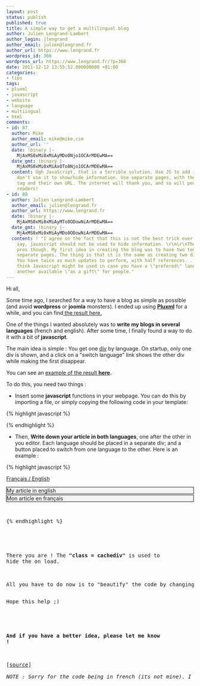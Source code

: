 ```yaml
---
layout: post
status: publish
published: true
title: A simple way to get a multilingual blog
author: Julien Lengrand-Lambert
author_login: jlengrand
author_email: julien@lengrand.fr
author_url: https://www.lengrand.fr
wordpress_id: 366
wordpress_url: https://www.lengrand.fr/?p=366
date: 2011-12-12 13:55:52.000000000 +01:00
categories:
- tips
tags:
- pluxml
- javascript
- website
- language
- multiingual
- html
comments:
- id: 87
  author: Mike
  author_email: mike@mike.cim
  author_url: ''
  date: !binary |-
    MjAxMS0xMi0xMiAyMDo0Njo1OCArMDEwMA==
  date_gmt: !binary |-
    MjAxMS0xMi0xMiAxOTo0Njo1OCArMDEwMA==
  content: Ugh JavaScript, that is a terrible solution. Use JS to add interaction,
    don't use it to show/hide information. Use separate pages, with their own language
    tag and their own URL. The internet will thank you, and so will people using screen
    readers!
- id: 88
  author: Julien Lengrand-Lambert
  author_email: julien@lengrand.fr
  author_url: https://www.lengrand.fr
  date: !binary |-
    MjAxMS0xMi0xMiAyMTo0ODowNiArMDEwMA==
  date_gmt: !binary |-
    MjAxMS0xMi0xMiAyMDo0ODowNiArMDEwMA==
  content: ! "I agree on the fact that this is not the best trick ever used. As you
    say, javascript should not be used to hide information. \r\n\r\nThere are some
    pros though. My first idea in creating the blog was to have two templates and
    separate pages. The thing is that it is the same as creating two different blogs.
    You have twice as much updates to perform, with half references. . . \r\n\r\nI
    think Javascript might be used in case you have a \"prefered\" language, and make
    another available \"as a gift\" for people."
---
```

<!--:en-->Hi all,

Some time ago, I searched for a way to have a blog as simple as possible (and avoid <strong>wordpress</strong> or <strong>joomla</strong> monsters). I ended up using <strong><a title="pluxml" href="https://www.pluxml.org/">Pluxml</a></strong> for a while, and you can find<a title="pluxml here" href="https://www.lengrand.fr/pluxml/513/"> the result here</a><a title="pluxml here" href="https://www.lengrand.fr/pluxml/513/">.</a>

One of the things I wanted absolutely was to <strong>write my blogs in several languages</strong> (french and english). After some time, I finally found a way to do it with a bit of <strong>javascript</strong>.

The main idea is simple : You get one <a title="div" href="https://www.w3schools.com/tags/tag_div.asp" target="_blank">div</a> by language. On startup, only one div is shown, and a click on a "switch language" link shows the other div while making the first disappear.

You can see an <a title="result multilingual" href="https://lengrand.fr/pluxml/513/index.php?article2/new-article" target="_blank">example of the result </a><strong><a title="result multilingual" href="https://lengrand.fr/pluxml/513/index.php?article2/new-article" target="_blank">here</a>.</strong>

To do this, you need two things :
<ul>
	<li>Insert some <strong>javascript</strong> functions in your webpage. You can do this by importing a file, or simply copying the following code in your template:</li>
</ul>

{% highlight javascript %}

<!-- Script créé par KevBrok ;-) -->
<script type="text/javascript">// <![CDATA[
	/*
	* Montre / Cache un div
	*/
	function DivStatus( nom, numero )
		{
			var divID = nom + numero;
			if ( document.getElementById &amp;&amp; document.getElementById( divID ) ) // Pour les navigateurs récents
				{
					Pdiv = document.getElementById( divID );
					PcH = true;
		 		}
			else if ( document.all &amp;&amp; document.all[ divID ] ) // Pour les veilles versions
				{
					Pdiv = document.all[ divID ];
					PcH = true;
				}
			else if ( document.layers &amp;&amp; document.layers[ divID ] ) // Pour les très veilles versions
				{
					Pdiv = document.layers[ divID ];
					PcH = true;
				}
			else
				{

					PcH = false;
				}
			if ( PcH )
				{
					Pdiv.className = ( Pdiv.className == 'cachediv' ) ? '' : 'cachediv';
				}
		}

	/*
	* Inverse les divs: Cache les divs visible et montre le divs cachés :)
	*/
	function InverseTout( nom )
		{
			var NumDiv = 1;
			if ( document.getElementById ) // Pour les navigateurs récents
				{
					while ( document.getElementById( nom + NumDiv ) )
						{
							SetDiv = document.getElementById( nom + NumDiv );
							DivStatus( nom, NumDiv );
							NumDiv++;
						}
				}
			else if ( document.all ) // Pour les veilles versions
				{
					while ( document.all[ nom + NumDiv ] )
						{
							SetDiv = document.all[ nom + NumDiv ];
							DivStatus( nom, NumDiv );
							NumDiv++;
						}
				}
			else if ( document.layers ) // Pour les très veilles versions
				{
					while ( document.layers[ nom + NumDiv ] )
						{
							SetDiv = document.layers[ nom + NumDiv ];
							DivStatus( nom, NumDiv );
							NumDiv++;
						}
				}
		}
// ]]></script>

{% endhighlight %}

<ul>
	<li>Then, <strong>Write down your article in both languages</strong>, one after the other in you editor. Each language should be placed in a separate div; and a button placed to switch from one language to the other. Here is an example :</li>
</ul>

{% highlight javascript %}

<a href="javascript:InverseTout( 'mondiv' )">Français / English</a></pre>
<div id="mondiv1" class="cachediv">
<div style="border: 1px solid black; background-color: whitesmoke; margin-bottom: 2px;">My article in english</div>
</div>
<div id="mondiv2">
<div style="border: 1px solid black; background-color: whitesmoke; margin-bottom: 2px;">Mon article en français</div>
</div>
<pre>

{% endhighlight %}

<div>

There you are ! The<strong> "class = cachediv"</strong> is used to hide the on load.

</div>
All you have to do now is to "beautify" the code by changing the link into a flag, and enhance the way div are displayed.The bad thing is you will have some javascript code in your articles, and both languages are present on the same page.

Hope this help ;)
<div>

<strong>And if you have a better idea, please let me know !</strong>

</div>
<div>[<a title="source" href="https://www.editeurjavascript.com/scripts/scripts_navigation_3_182.php" target="_blank">source</a>]</div>
<div><em>NOTE : Sorry for the code being in french (its not mine). I could take some time to translate it if you want :) </em></div>
